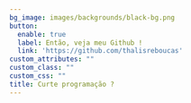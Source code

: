 ```yaml
---
bg_image: images/backgrounds/black-bg.png
button:
  enable: true
  label: Então, veja meu Github !
  link: 'https://github.com/thalisreboucas'
custom_attributes: ""
custom_class: ""
custom_css: ""
title: Curte programação ?
---
```

